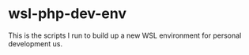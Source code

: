 # wsl-php-dev-env
This is the scripts I run to build up a new WSL environment for personal development us.
